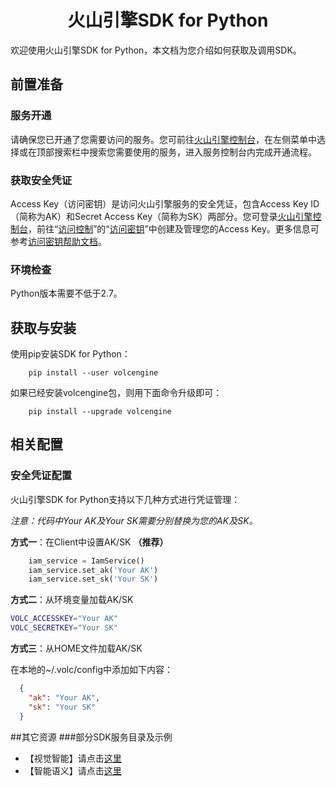 <h1 align="center">火山引擎SDK for Python</h1> 
欢迎使用火山引擎SDK for Python，本文档为您介绍如何获取及调用SDK。

## 前置准备
### 服务开通
请确保您已开通了您需要访问的服务。您可前往[火山引擎控制台](https://console.volcengine.com/ )，在左侧菜单中选择或在顶部搜索栏中搜索您需要使用的服务，进入服务控制台内完成开通流程。
### 获取安全凭证
Access Key（访问密钥）是访问火山引擎服务的安全凭证，包含Access Key ID（简称为AK）和Secret Access Key（简称为SK）两部分。您可登录[火山引擎控制台](https://console.volcengine.com/ )，前往“[访问控制](https://console.volcengine.com/iam )”的“[访问密钥](https://console.volcengine.com/iam/keymanage/ )”中创建及管理您的Access Key。更多信息可参考[访问密钥帮助文档](https://www.volcengine.com/docs/6291/65568 )。
### 环境检查
Python版本需要不低于2.7。

## 获取与安装

使用pip安装SDK for Python：
```
    pip install --user volcengine
```
如果已经安装volcengine包，则用下面命令升级即可：
```
    pip install --upgrade volcengine
```

## 相关配置
### 安全凭证配置
火山引擎SDK for Python支持以下几种方式进行凭证管理：

*注意：代码中Your AK及Your SK需要分别替换为您的AK及SK。*

**方式一**：在Client中设置AK/SK **（推荐）**
  ```python
      iam_service = IamService()
      iam_service.set_ak('Your AK')
      iam_service.set_sk('Your SK')
  ```

**方式二**：从环境变量加载AK/SK
  ```bash
  VOLC_ACCESSKEY="Your AK"  
  VOLC_SECRETKEY="Your SK"
  ```
**方式三**：从HOME文件加载AK/SK

在本地的~/.volc/config中添加如下内容：
  ```json
    {
      "ak": "Your AK",
      "sk": "Your SK"
    }
  ```



##其它资源
###部分SDK服务目录及示例

- 【视觉智能】请点击[这里](volcengine/visual/README.md)
- 【智能语义】请点击[这里](volcengine/nlp/README.md)
